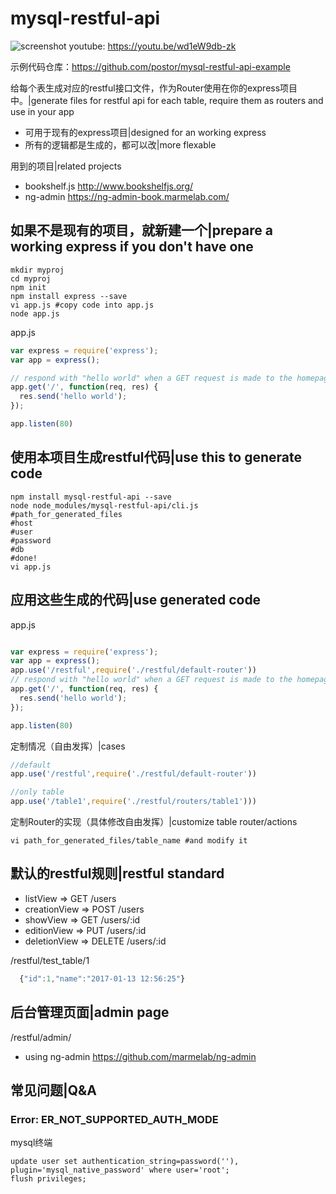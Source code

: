 # mysql-restful-api

![screenshot](https://img.youtube.com/vi/wd1eW9db-zk/0.jpg)
youtube: https://youtu.be/wd1eW9db-zk

示例代码仓库：https://github.com/postor/mysql-restful-api-example


给每个表生成对应的restful接口文件，作为Router使用在你的express项目中。|generate files for restful api for each table, require them as routers and use in your app
- 可用于现有的express项目|designed for an working express
- 所有的逻辑都是生成的，都可以改|more flexable


用到的项目|related projects
- bookshelf.js http://www.bookshelfjs.org/
- ng-admin https://ng-admin-book.marmelab.com/


## 如果不是现有的项目，就新建一个|prepare a working express if you don't have one
```shell
mkdir myproj
cd myproj
npm init
npm install express --save
vi app.js #copy code into app.js
node app.js
```
app.js
```javascript
var express = require('express');
var app = express();

// respond with "hello world" when a GET request is made to the homepage
app.get('/', function(req, res) {
  res.send('hello world');
});

app.listen(80)
```

## 使用本项目生成restful代码|use this to generate code
```shell
npm install mysql-restful-api --save
node node_modules/mysql-restful-api/cli.js
#path_for_generated_files
#host
#user
#password
#db
#done!
vi app.js
```
## 应用这些生成的代码|use generated code
app.js
```javascript

var express = require('express');
var app = express();
app.use('/restful',require('./restful/default-router'))
// respond with "hello world" when a GET request is made to the homepage
app.get('/', function(req, res) {
  res.send('hello world');
});

app.listen(80)
```
定制情况（自由发挥）|cases
```javascript
//default
app.use('/restful',require('./restful/default-router'))

//only table
app.use('/table1',require('./restful/routers/table1')))
```
定制Router的实现（具体修改自由发挥）|customize table router/actions
```shell
vi path_for_generated_files/table_name #and modify it
```
## 默认的restful规则|restful standard
- listView      => GET    /users    
- creationView  => POST   /users    
- showView      => GET    /users/:id
- editionView   => PUT    /users/:id
- deletionView  => DELETE /users/:id

/restful/test_table/1
```javascript
  {"id":1,"name":"2017-01-13 12:56:25"}
```
## 后台管理页面|admin page
/restful/admin/
- using ng-admin https://github.com/marmelab/ng-admin

## 常见问题|Q&A

### Error: ER_NOT_SUPPORTED_AUTH_MODE 

mysql终端

```
update user set authentication_string=password(''), plugin='mysql_native_password' where user='root';
flush privileges;
```
